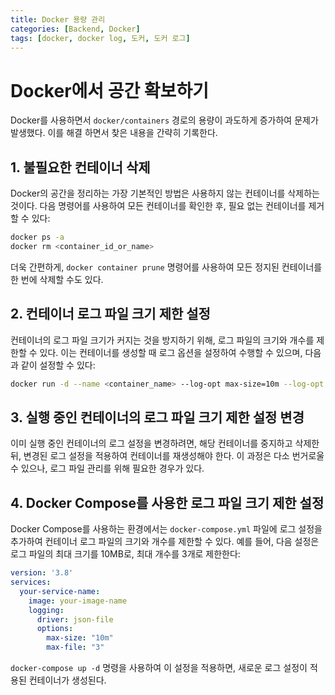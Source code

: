 ```yaml
---
title: Docker 용량 관리
categories: [Backend, Docker]
tags: [docker, docker log, 도커, 도커 로그]
---
```


# Docker에서 공간 확보하기

Docker를 사용하면서 `docker/containers` 경로의 용량이 과도하게 증가하여
문제가 발생했다. 이를 해결 하면서 찾은 내용을 간략히 기록한다.

## 1. 불필요한 컨테이너 삭제

Docker의 공간을 정리하는 가장 기본적인 방법은 사용하지 않는 컨테이너를 삭제하는 것이다. 다음 명령어를 사용하여 모든 컨테이너를 확인한 후, 필요 없는 컨테이너를 제거할 수 있다:

```sh
docker ps -a
docker rm <container_id_or_name>
```

더욱 간편하게, `docker container prune` 명령어를 사용하여 모든 정지된 컨테이너를 한 번에 삭제할 수도 있다.

## 2. 컨테이너 로그 파일 크기 제한 설정

컨테이너의 로그 파일 크기가 커지는 것을 방지하기 위해, 로그 파일의 크기와 개수를 제한할 수 있다. 이는 컨테이너를 생성할 때 로그 옵션을 설정하여 수행할 수 있으며, 다음과 같이 설정할 수 있다:

```sh
docker run -d --name <container_name> --log-opt max-size=10m --log-opt max-file=3 <image>
```

## 3. 실행 중인 컨테이너의 로그 파일 크기 제한 설정 변경

이미 실행 중인 컨테이너의 로그 설정을 변경하려면, 해당 컨테이너를 중지하고 삭제한 뒤, 변경된 로그 설정을 적용하여 컨테이너를 재생성해야 한다. 이 과정은 다소 번거로울 수 있으나, 로그 파일 관리를 위해 필요한 경우가 있다.

## 4. Docker Compose를 사용한 로그 파일 크기 제한 설정

Docker Compose를 사용하는 환경에서는 `docker-compose.yml` 파일에 로그 설정을 추가하여 컨테이너 로그 파일의 크기와 개수를 제한할 수 있다. 예를 들어, 다음 설정은 로그 파일의 최대 크기를 10MB로, 최대 개수를 3개로 제한한다:

```yaml
version: '3.8'
services:
  your-service-name:
    image: your-image-name
    logging:
      driver: json-file
      options:
        max-size: "10m"
        max-file: "3"
```

`docker-compose up -d` 명령을 사용하여 이 설정을 적용하면, 새로운 로그 설정이 적용된 컨테이너가 생성된다.

